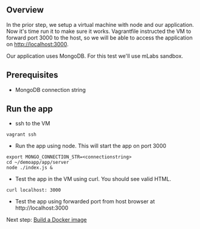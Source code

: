 Overview
--------

In the prior step, we setup a virtual machine with node and our application.  Now it's time run it to make sure it works.  Vagrantfile instructed the VM to forward port 3000 to the host, so we will be able to access the application on [http://localhost:3000](http://localhost:3000).

Our application uses MongoDB. For this test we'll use mLabs sandbox.

Prerequisites
-------------
- MongoDB connection string

Run the app
-----------

- ssh to the VM
```
vagrant ssh
```

- Run the app using node.  This will start the app on port 3000
```
export MONGO_CONNECTION_STR=<connectionstring>
cd ~/demoapp/app/server
node ./index.js &
```

- Test the app in the VM using curl.  You should see valid HTML.
```
curl localhost: 3000
```
- Test the app using forwarded port from host browser at http://localhost:3000


Next step: [Build a Docker image](03-build-image.md)
